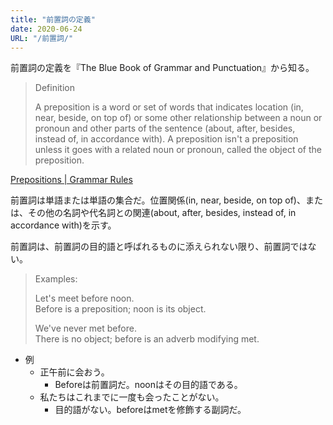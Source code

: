 ```yaml
---
title: "前置詞の定義"
date: 2020-06-24
URL: "/前置詞/"
---
```


前置詞の定義を『The Blue Book of Grammar and Punctuation』から知る。<!--more-->

> Definition
> 
> A preposition is a word or set of words that indicates location (in, near, beside, on top of) or some other relationship between a noun or pronoun and other parts of the sentence (about, after, besides, instead of, in accordance with). A preposition isn't a preposition unless it goes with a related noun or pronoun, called the object of the preposition.  

[Prepositions | Grammar Rules](https://www.grammarbook.com/grammar/probPrep.asp)

前置詞は単語または単語の集合だ。位置関係(in, near, beside, on top of)、または、その他の名詞や代名詞との関連(about, after, besides, instead of, in accordance with)を示す。

前置詞は、前置詞の目的語と呼ばれるものに添えられない限り、前置詞ではない。

> Examples:  
>   
> Let's meet before noon.  
> Before is a preposition; noon is its object.  
>
> We've never met before.  
> There is no object; before is an adverb modifying met.

- 例
    + 正午前に会おう。
        + Beforeは前置詞だ。noonはその目的語である。
    + 私たちはこれまでに一度も会ったことがない。
        + 目的語がない。beforeはmetを修飾する副詞だ。